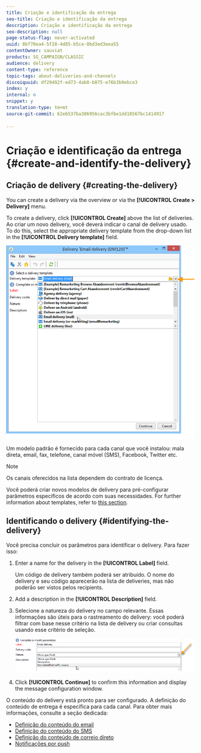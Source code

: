 ```yaml
---
title: Criação e identificação da entrega
seo-title: Criação e identificação da entrega
description: Criação e identificação da entrega
seo-description: null
page-status-flag: never-activated
uuid: 8bf70ea4-5f28-4d85-b5ce-0bd3ed3eea55
contentOwner: sauviat
products: SG_CAMPAIGN/CLASSIC
audience: delivery
content-type: reference
topic-tags: about-deliveries-and-channels
discoiquuid: df29492f-ed73-4ab8-b075-e76b3b9ebce3
index: y
internal: n
snippet: y
translation-type: tm+mt
source-git-commit: 62e6537ba306956cac3bf6e1dd18567bc1414917

---
```



# Criação e identificação da entrega {#create-and-identify-the-delivery}

## Criação de delivery {#creating-the-delivery}

You can create a delivery via the overview or via the **[!UICONTROL Create > Delivery]** menu.


To create a delivery, click **[!UICONTROL Create]** above the list of deliveries. Ao criar um novo delivery, você deverá indicar o canal de delivery usado. To do this, select the appropriate delivery template from the drop-down list in the **[!UICONTROL Delivery template]** field.

![](assets/s_ncs_user_wizard_email01_1.png)

Um modelo padrão é fornecido para cada canal que você instalou: mala direta, email, fax, telefone, canal móvel (SMS), Facebook, Twitter etc.

>[!NOTE]
>
>Os canais oferecidos na lista dependem do contrato de licença.

Você poderá criar novos modelos de delivery para pré-configurar parâmetros específicos de acordo com suas necessidades. For further information about templates, refer to [this section](../../delivery/using/about-templates.md).

## Identificando o delivery {#identifying-the-delivery}

Você precisa concluir os parâmetros para identificar o delivery. Para fazer isso:

1. Enter a name for the delivery in the **[!UICONTROL Label]** field.

   Um código de delivery também poderá ser atribuído. O nome do delivery e seu código aparecerão na lista de deliveries, mas não poderão ser vistos pelos recipients.

1. Add a description in the **[!UICONTROL Description]** field.
1. Selecione a natureza do delivery no campo relevante. Essas informações são úteis para o rastreamento do delivery: você poderá filtrar com base nesse critério na lista de delivery ou criar consultas usando esse critério de seleção.

   ![](assets/s_ncs_user_email_del_nature.png)

1. Click **[!UICONTROL Continue]** to confirm this information and display the message configuration window.

O conteúdo do delivery está pronto para ser configurado. A definição do conteúdo de entrega é específica para cada canal. Para obter mais informações, consulte a seção dedicada:

* [Definição do conteúdo do email](../../delivery/using/defining-the-email-content.md)
* [Definição do conteúdo do SMS](../../delivery/using/sms-channel.md#defining-the-sms-content)
* [Definição do conteúdo de correio direto](../../delivery/using/defining-the-direct-mail-content.md)
* [Notificações por push](../../delivery/using/about-mobile-app-channel.md)

